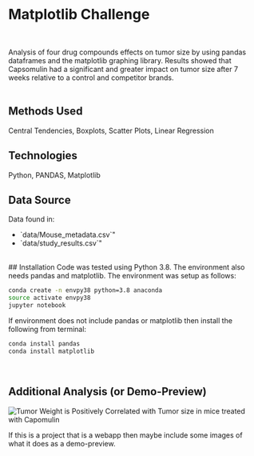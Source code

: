 <br>

# Matplotlib Challenge
<br>

Analysis of four drug compounds effects on tumor size by using pandas dataframes and the matplotlib graphing library.  Results showed that Capsomulin had a significant and greater impact on tumor size after 7 weeks relative to a control and competitor brands.  
<br>  

## Methods Used  
Central Tendencies, Boxplots, Scatter Plots, Linear Regression
<br>

## Technologies
Python, PANDAS, Matplotlib
<br>

## Data Source
Data found in:
<ul>
<li>`data/Mouse_metadata.csv`"</li>
<li>`data/study_results.csv`"</li>
  </ul>
<br>
## Installation
Code was tested using Python 3.8.  The environment also needs pandas and matplotlib. The environment was setup as follows:

```bash
conda create -n envpy38 python=3.8 anaconda
source activate envpy38
jupyter notebook
```
If environment does not include pandas or matplotlib then install the following from terminal:
```bash
conda install pandas
conda install matplotlib
```  
<br>

## Additional Analysis  (or Demo-Preview)
![Tumor Weight is Positively Correlated with Tumor size in mice treated with Capomulin](images/corr_weight_tumor_capomulin)

If this is a project that is a webapp then maybe include some images of what it does as a demo-preview.  
<br>

